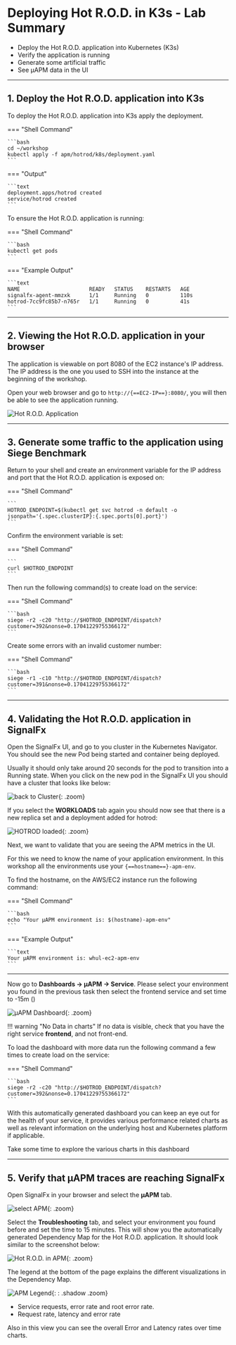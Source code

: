 # Deploying Hot R.O.D. in K3s - Lab Summary

* Deploy the Hot R.O.D. application into Kubernetes (K3s)
* Verify the application is running
* Generate some artificial traffic
* See µAPM data in the UI

---

## 1. Deploy the Hot R.O.D. application into K3s

To deploy the Hot R.O.D. application into K3s apply the deployment.
  
=== "Shell Command"

    ```bash
    cd ~/workshop
    kubectl apply -f apm/hotrod/k8s/deployment.yaml 
    ```

=== "Output"

    ```text
    deployment.apps/hotrod created
    service/hotrod created
    ```

To ensure the Hot R.O.D. application is running:

=== "Shell Command"

    ```bash
    kubectl get pods
    ```

=== "Example Output"

    ```text
    NAME                      READY   STATUS    RESTARTS   AGE
    signalfx-agent-mmzxk      1/1     Running   0          110s
    hotrod-7cc9fc85b7-n765r   1/1     Running   0          41s
    ```

---

## 2. Viewing the Hot R.O.D. application in your browser

The application is viewable on port 8080 of the EC2 instance's IP address. The IP address is the one you used to SSH into the instance at the beginning of the workshop.

Open your web browser and go to `http://{==EC2-IP==}:8080/`, you will then be able to see the application running.

![Hot R.O.D. Application](../images/apm/hotrod-app.png)

---

## 3. Generate some traffic to the application using Siege Benchmark

Return to your shell and create an environment variable for the IP address and port that the Hot R.O.D. application is exposed on:

=== "Shell Command"

    ```
    HOTROD_ENDPOINT=$(kubectl get svc hotrod -n default -o jsonpath='{.spec.clusterIP}:{.spec.ports[0].port}')
    ```

Confirm the environment variable is set:

=== "Shell Command"

    ```
    curl $HOTROD_ENDPOINT
    ```

Then run the following command(s) to create load on the service:

=== "Shell Command"

    ```bash
    siege -r2 -c20 "http://$HOTROD_ENDPOINT/dispatch?customer=392&nonse=0.17041229755366172"
    ```

Create some errors with an invalid customer number:

=== "Shell Command"

    ```bash
    siege -r1 -c10 "http://$HOTROD_ENDPOINT/dispatch?customer=391&nonse=0.17041229755366172"
    ```

---

## 4. Validating the Hot R.O.D. application in SignalFx

Open the SignalFx UI, and go to you cluster in the Kubernetes Navigator. You should see the new Pod being started and container being deployed.

Usually it should only take around 20 seconds for the pod to transition into a Running state. When you click on the new pod in the SignalFx UI you should have a cluster that looks like below:

![back to Cluster](../images/apm/hotrod-k8-navigator.png){: .zoom}

If you select the **WORKLOADS** tab again you should now see that there is a new replica set and a deployment added for hotrod:

![HOTROD loaded](../images/apm/hotrod-workload.png){: .zoom}

Next, we want to validate that you are seeing the APM metrics in the UI.

For this we need to know the name of your application environment. In this workshop all the environments use your `{==hostname==}-apm-env`.

To find the hostname, on the AWS/EC2 instance run the following command:

=== "Shell Command"

    ```bash
    echo "Your µAPM environment is: $(hostname)-apm-env"
    ```

=== "Example Output"

    ```text
    Your µAPM environment is: whul-ec2-apm-env
    ```
---

Now go to **Dashboards → µAPM → Service**.  Please select your environment you found in the previous task then select the frontend service and set time to -15m ()

![µAPM Dashboard](../images/apm/hotrod-FE-Service-dashboard.png){: .zoom}

!!! warning  "No Data in charts"
    If no data is visible, check that you have the right service **frontend**, and not front-end.

To load the dashboard with more data run the following command a few times to create load on the service:

=== "Shell Command"

    ```bash
    siege -r2 -c20 "http://$HOTROD_ENDPOINT/dispatch?customer=392&nonse=0.17041229755366172"
    ```

With this automatically generated dashboard you can keep an eye out for the health of your service, it provides various performance related charts as well as relevant information on the underlying host and Kubernetes platform if applicable.

Take some time to explore the various charts in this dashboard

---

## 5. Verify that µAPM traces are reaching SignalFx

Open SignalFx in your browser and select the **µAPM** tab.

![select APM](../images/apm/select-apm.png){: .zoom}

Select the **Troubleshooting** tab, and select your environment you found before and set the time to 15 minutes. This will show you the automatically generated Dependency Map for the Hot R.O.D. application.
It should look similar to the screenshot below:

![Hot R.O.D. in APM](../images/apm/hotrod-find-env.png){: .zoom}

The legend at the bottom of the page explains the different visualizations in the Dependency Map.

![APM Legend](../images/apm/apm-legend.png){: : .shadow .zoom}

* Service requests, error rate and root error rate.
* Request rate, latency and error rate

Also in this view you can see the overall Error and Latency rates over time charts.
